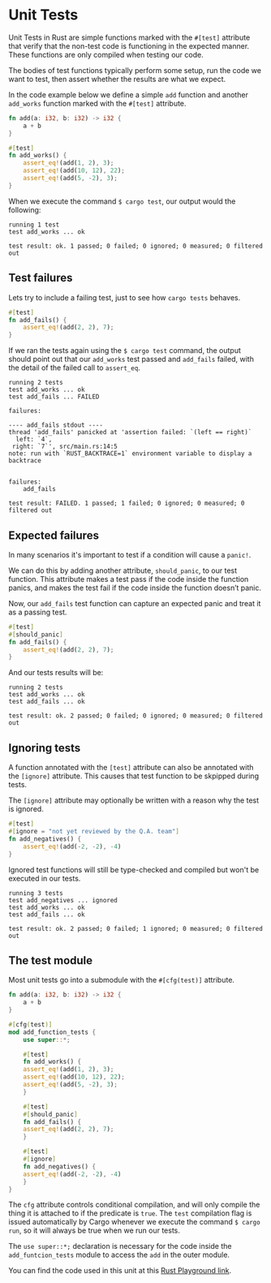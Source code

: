 # Unit Tests

Unit Tests in Rust are simple functions marked with the `#[test]` attribute that verify that the
non-test code is functioning in the expected manner. These functions are only compiled when testing
our code.

The bodies of test functions typically perform some setup, run the code we want to test, then assert
whether the results are what we expect.

In the code example below we define a simple `add` function and another `add_works` function marked
with the `#[test]` attribute.

```rust
fn add(a: i32, b: i32) -> i32 {
    a + b
}

#[test]
fn add_works() {
    assert_eq!(add(1, 2), 3);
    assert_eq!(add(10, 12), 22);
    assert_eq!(add(5, -2), 3);
}
```

When we execute the command `$ cargo test`, our output would the following:

```output
running 1 test
test add_works ... ok

test result: ok. 1 passed; 0 failed; 0 ignored; 0 measured; 0 filtered out
```

## Test failures

Lets try to include a failing test, just to see how `cargo tests` behaves.

```rust
#[test]
fn add_fails() {
    assert_eq!(add(2, 2), 7);
}
```

If we ran the tests again using the `$ cargo test` command, the output should point out that our
`add_works` test passed and `add_fails` failed, with the detail of the failed call to `assert_eq`.

```output
running 2 tests
test add_works ... ok
test add_fails ... FAILED

failures:

---- add_fails stdout ----
thread 'add_fails' panicked at 'assertion failed: `(left == right)`
  left: `4`,
 right: `7`', src/main.rs:14:5
note: run with `RUST_BACKTRACE=1` environment variable to display a backtrace


failures:
    add_fails

test result: FAILED. 1 passed; 1 failed; 0 ignored; 0 measured; 0 filtered out
```

## Expected failures

In many scenarios it's important to test if a condition will cause a `panic!`.

We can do this by adding another attribute, `should_panic`, to our test function. This attribute
makes a test pass if the code inside the function panics, and makes the test fail if the code inside
the function doesn’t panic.

Now, our `add_fails` test function can capture an expected panic and treat it as a passing test.

```rust
#[test]
#[should_panic]
fn add_fails() {
    assert_eq!(add(2, 2), 7);
}
```

And our tests results will be:

```output
running 2 tests
test add_works ... ok
test add_fails ... ok

test result: ok. 2 passed; 0 failed; 0 ignored; 0 measured; 0 filtered out
```

## Ignoring tests

A function annotated with the `[test]` attribute can also be annotated with the `[ignore]`
attribute. This causes that test function to be skpipped during tests.

The `[ignore]` attribute may optionally be written with a reason why the test is ignored.

```rust
#[test]
#[ignore = "not yet reviewed by the Q.A. team"]
fn add_negatives() {
    assert_eq!(add(-2, -2), -4)
}
```

Ignored test functions will still be type-checked and compiled but won't be executed in our tests.

```
running 3 tests
test add_negatives ... ignored
test add_works ... ok
test add_fails ... ok

test result: ok. 2 passed; 0 failed; 1 ignored; 0 measured; 0 filtered out
```

## The test module

Most unit tests go into a submodule with the `#[cfg(test)]` attribute.

```rust
fn add(a: i32, b: i32) -> i32 {
    a + b
}

#[cfg(test)]
mod add_function_tests {
    use super::*;

    #[test]
    fn add_works() {
	assert_eq!(add(1, 2), 3);
	assert_eq!(add(10, 12), 22);
	assert_eq!(add(5, -2), 3);
    }

    #[test]
    #[should_panic]
    fn add_fails() {
	assert_eq!(add(2, 2), 7);
    }

    #[test]
    #[ignore]
    fn add_negatives() {
	assert_eq!(add(-2, -2), -4)
    }
}
```

The `cfg` attribute controls conditional compilation, and will only compile the thing it is attached
to if the predicate is `true`. The `test` compilation flag is issued automatically by Cargo whenever
we execute the command `$ cargo run`, so it will always be true when we run our tests.

The `use super::*;` declaration is necessary for the code inside the `add_funtcion_tests` module to
access the `add` in the outer module.

You can find the code used in this unit at this [Rust Playground link](https://play.rust-lang.org/?version=stable&mode=debug&edition=2018&gist=f74afccf321c642e7ebea8633a3f4b32).
